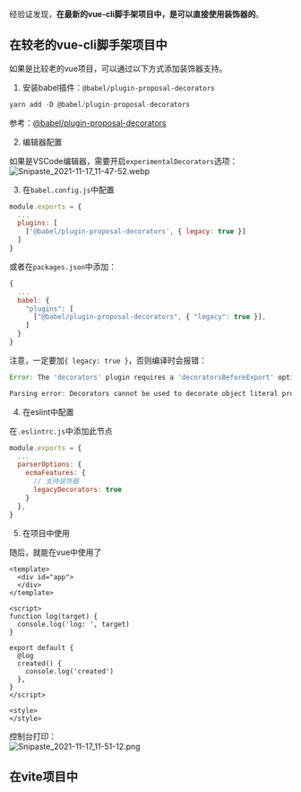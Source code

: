经验证发现，**在最新的vue-cli脚手架项目中，是可以直接使用装饰器的**。

<a name="JZSz4"></a>
## 在较老的vue-cli脚手架项目中
如果是比较老的vue项目，可以通过以下方式添加装饰器支持。

1. 安装babel插件：`@babel/plugin-proposal-decorators`
```javascript
yarn add -D @babel/plugin-proposal-decorators
```
参考：[@babel/plugin-proposal-decorators](https://babel.docschina.org/docs/en/babel-plugin-proposal-decorators/)

2. 编辑器配置

如果是VSCode编辑器，需要开启`experimentalDecorators`选项：<br />![Snipaste_2021-11-17_11-47-52.webp](https://cdn.nlark.com/yuque/0/2021/webp/2213540/1637120917715-17177101-c606-4f60-996e-0aa96dbde210.webp#clientId=u44e3fde9-295e-4&from=drop&id=H2rSI&originHeight=172&originWidth=987&originalType=binary&ratio=1&size=11860&status=done&style=none&taskId=ud8778b03-6360-4daf-b6b5-0ded2084bf0)

3. 在`babel.config.js`中配置
```javascript
module.exports = {
  ...
  plugins: [
    ['@babel/plugin-proposal-decorators', { legacy: true }]
  ]
}
```
或者在`packages.json`中添加：
```javascript
{
  ...
  babel: {
    "plugins": [
      ["@babel/plugin-proposal-decorators", { "legacy": true }],
    ]
  }
}
```

注意，一定要加`{ legacy: true }`，否则编译时会报错：
```javascript
Error: The 'decorators' plugin requires a 'decoratorsBeforeExport' option, whose value must be a boolean. If you are migrating from Babylon/Babel 6 or want to use the old decorators proposal, you should use the 'decorators-legacy' plugin instead of 'decorators'
```
```javascript
Parsing error: Decorators cannot be used to decorate object literal properties
```

4. 在eslint中配置

在`.eslintrc.js`中添加此节点
```javascript
module.exports = {
  ...
  parserOptions: {
    ecmaFeatures: {
      // 支持装饰器
      legacyDecorators: true
    }
  },
}
```

5. 在项目中使用

随后，就能在vue中使用了
```vue
<template>
  <div id="app">
  </div>
</template>

<script>
function log(target) {
  console.log('log: ', target)
}

export default {
  @log
  created() {
    console.log('created')
  },
}
</script>

<style>
</style>
```
控制台打印：<br />![Snipaste_2021-11-17_11-51-12.png](https://cdn.nlark.com/yuque/0/2021/png/2213540/1637121527723-9c7db4bf-9aaf-4da2-9337-50827b91a32c.png#clientId=u44e3fde9-295e-4&from=drop&id=ubeb9129b&originHeight=66&originWidth=356&originalType=binary&ratio=1&size=3866&status=done&style=none&taskId=u1b47481b-ee8d-4e1f-a7b6-d1f779c718d)


<a name="mrlip"></a>
## 在vite项目中












